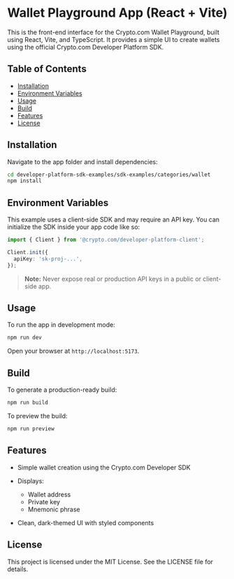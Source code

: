 # Wallet Playground App (React + Vite)

This is the front-end interface for the Crypto.com Wallet Playground, built using React, Vite, and TypeScript. It provides a simple UI to create wallets using the official Crypto.com Developer Platform SDK.

## Table of Contents

- [Installation](#installation)
- [Environment Variables](#environment-variables)
- [Usage](#usage)
- [Build](#build)
- [Features](#features)
- [License](#license)

## Installation

Navigate to the app folder and install dependencies:

```sh
cd developer-platform-sdk-examples/sdk-examples/categories/wallet
npm install
```

## Environment Variables

This example uses a client-side SDK and may require an API key. You can initialize the SDK inside your app code like so:

```ts
import { Client } from '@crypto.com/developer-platform-client';

Client.init({
  apiKey: 'sk-proj-...',
});
```

> **Note:** Never expose real or production API keys in a public or client-side app.

## Usage

To run the app in development mode:

```sh
npm run dev
```

Open your browser at `http://localhost:5173`.

## Build

To generate a production-ready build:

```sh
npm run build
```

To preview the build:

```sh
npm run preview
```

## Features

- Simple wallet creation using the Crypto.com Developer SDK
- Displays:

  - Wallet address
  - Private key
  - Mnemonic phrase

- Clean, dark-themed UI with styled components

## License

This project is licensed under the MIT License. See the LICENSE file for details.
